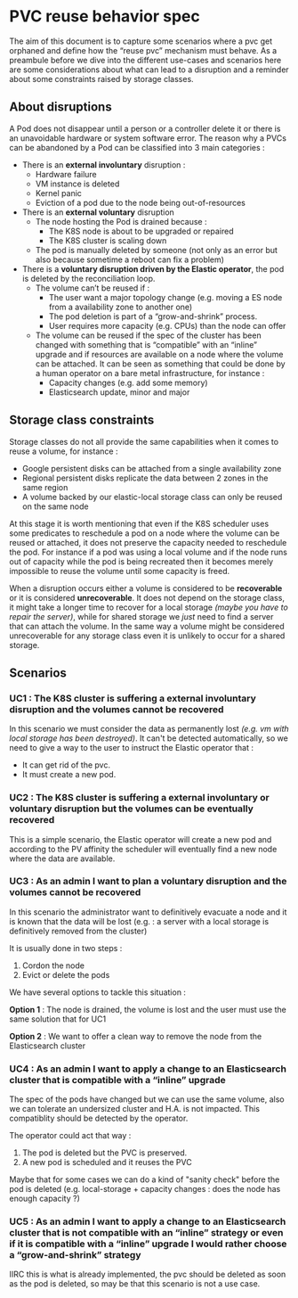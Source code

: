 # PVC reuse behavior spec

The aim of this document is to capture some scenarios where a pvc get orphaned and define how the “reuse pvc” mechanism must behave.
As a preambule before we dive into the different use-cases and scenarios here are some considerations about what can lead to a disruption and a reminder about some constraints raised by storage classes.

## About disruptions

A Pod does not disappear until a person or a controller delete it or there is an unavoidable hardware or system software error.
The reason why a PVCs can be abandoned by a Pod can be classified into 3 main categories :

* There is an **external involuntary** disruption :
  * Hardware failure
  * VM instance is deleted
  * Kernel panic
  * Eviction of a pod due to the node being out-of-resources
* There is an **external voluntary** disruption
  * The node hosting the Pod is drained because :
    * The K8S node is about to be upgraded or repaired
    * The K8S cluster is scaling down
  * The pod is manually deleted by someone (not only as an error but also because sometime a reboot can fix a problem)
* There is a **voluntary disruption driven by the Elastic operator**, the pod is deleted by the reconciliation loop.
  * The volume can’t be reused if :
    * The user want a major topology change (e.g. moving a ES node from a availability zone to another one)
    * The pod deletion is part of a “grow-and-shrink” process.
    * User requires more capacity (e.g. CPUs) than the node can offer
  * The volume can be reused if the spec of the cluster has been changed with something that is “compatible” with an “inline” upgrade and if resources are available on a node where the volume can be attached. It can be seen as something that could be done by a human operator on a bare metal infrastructure, for instance :
    * Capacity changes (e.g. add some memory)
    * Elasticsearch update, minor and major

## Storage class constraints

Storage classes do not all provide the same capabilities when it comes to reuse a volume, for instance :

* Google persistent disks can be attached from a single availability zone
* Regional persistent disks replicate the data between 2 zones in the same region
* A volume backed by our elastic-local storage class can only be reused on the same node

At this stage it is worth mentioning that even if the K8S scheduler uses some predicates to reschedule a pod on a node where the volume can be reused or attached, it does not preserve the capacity needed to reschedule the pod. For instance if a pod was using a local volume and if the node runs out of capacity while the pod is being recreated then it becomes merely impossible to reuse the volume until some capacity is freed.

When a disruption occurs either a volume is considered to be **recoverable** or it is considered **unrecoverable**. It does not depend on the storage class, it might take a longer time to recover for a local storage *(maybe you have to repair the server)*, while for shared storage we *just* need to find a server that can attach the volume. In the same way a volume might be considered unrecoverable for any storage class even it is unlikely to occur for a shared storage.

## Scenarios

### UC1 : The K8S cluster is suffering a external involuntary disruption and the volumes cannot be recovered

In this scenario we must consider the data as permanently lost _(e.g. vm with local storage has been destroyed)_. It can't be detected automatically, so we need to give a way to the user to instruct the Elastic operator that :

* It can get rid of the pvc.
* It must create a new pod.

### UC2 : The K8S cluster is suffering a external involuntary or voluntary disruption but the volumes can be eventually recovered

This is a simple scenario, the Elastic operator will create a new pod and according to the PV affinity the scheduler will eventually find a new node where the data are available.

### UC3 : As an admin I want to plan a voluntary disruption and the volumes cannot be recovered

In this scenario the administrator want to definitively evacuate a node and it is known that the data will be lost (e.g. : a server with a local storage is definitively removed from the cluster)

It is usually done in two steps :

1. Cordon the node
1. Evict or delete the pods

We have several options to tackle this situation :

__Option 1__ : The node is drained, the volume is lost and the user must use the same solution that for UC1

__Option 2__ : We want to offer a clean way to remove the node from the Elasticsearch cluster

### UC4 : As an admin I want to apply a change to an Elasticsearch cluster that is compatible with a “inline” upgrade

The spec of the pods have changed but we can use the same volume, also we can tolerate an undersized cluster and H.A. is not impacted. This compatiblity should be detected by the operator.

The operator could act that way :

1. The pod is deleted but the PVC is preserved.
2. A new pod is scheduled and it reuses the PVC

Maybe that for some cases we can do a kind of "sanity check" before the pod is deleted (e.g. local-storage + capacity changes : does the node has enough capacity ?)

### UC5 : As an admin I want to apply a change to an Elasticsearch cluster that is not compatible with an “inline” strategy or even if it is compatible with a “inline” upgrade I would rather choose a “grow-and-shrink” strategy

IIRC this is what is already implemented, the pvc should be deleted as soon as the pod is deleted, so may be that this scenario is not a use case.
